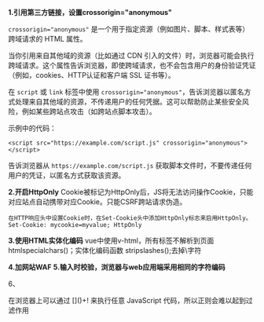 **1.引用第三方链接，设置crossorigin="anonymous"**

`crossorigin="anonymous"` 是一个用于指定资源（例如图片、脚本、样式表等）跨域请求的 HTML 属性。

当你引用来自其他域的资源（比如通过 CDN 引入的文件）时，浏览器可能会执行跨域请求。这个属性告诉浏览器，即使跨域请求，也不会包含用户的身份验证凭证（例如，cookies、HTTP认证和客户端 SSL 证书等）。

在 `script` 或 `link` 标签中使用 `crossorigin="anonymous"`，告诉浏览器以匿名方式处理来自其他域的资源，不传递用户的任何凭据。这可以帮助防止某些安全风险，例如某些跨站点攻击（如跨站点脚本攻击）。

示例中的代码：

```
<script src="https://example.com/script.js" crossorigin="anonymous"></script>
```

告诉浏览器从 `https://example.com/script.js` 获取脚本文件时，不要传递任何用户的凭证，以匿名方式获取该资源。

**2.开启HttpOnly**
Cookie被标记为HttpOnly后，JS将无法访问操作Cookie，只能对应站点自动携带对应Cookie。只能CSRF跨站请求伪造。
```
在HTTP响应头中设置Cookie时，在Set-Cookie头中添加HttpOnly标志来启用HttpOnly。
Set-Cookie: mycookie=myvalue; HttpOnly
```

**3.使用HTML实体化编码**
vue中使用v-html，所有标签不解析到页面
htmlspecialchars()；实体化编码函数
stripslashes();去掉\字符

**4.加网站WAF**
**5.输入时校验，浏览器与web应用端采用相同的字符编码**

6、


在浏览器上可以通过 \[]\()+! 来执行任意 JavaScript 代码，所以正则会难以起到过滤作用

